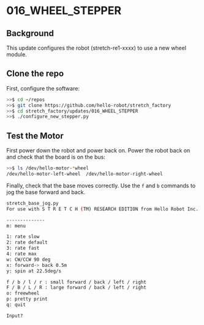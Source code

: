 # 016_WHEEL_STEPPER

## **Background**

This update configures the robot (stretch-re1-xxxx) to use a new wheel module.

## Clone the repo

First, configure the software:

```bash
>>$ cd ~/repos
>>$ git clone https://github.com/hello-robot/stretch_factory
>>$ cd stretch_factory/updates/016_WHEEL_STEPPER
>>$ ./configure_new_stepper.py
```

## Test the Motor

First power down the robot and power back on. Power the robot back on and check that the board is on the bus:

```bash
>>$ ls /dev/hello-motor-*wheel
/dev/hello-motor-left-wheel  /dev/hello-motor-right-wheel
```

Finally, check that the base moves correctly. Use the `f` and `b` commands to jog the base forward and back.

```bash
stretch_base_jog.py 
For use with S T R E T C H (TM) RESEARCH EDITION from Hello Robot Inc.

--------------
m: menu

1: rate slow
2: rate default
3: rate fast
4: rate max
w: CW/CCW 90 deg
x: forward-> back 0.5m
y: spin at 22.5deg/s

f / b / l / r : small forward / back / left / right
F / B / L / R : large forward / back / left / right
o: freewheel
p: pretty print
q: quit

Input?
```
